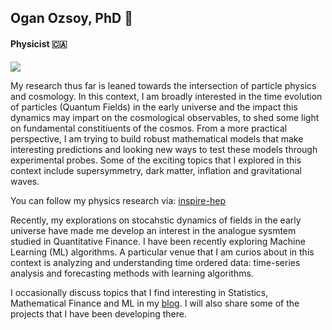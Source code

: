 ## Ogan Ozsoy, PhD 👋
#### Physicist 🇨🇦

![](https://komarev.com/ghpvc/?username=oozsoy&color=green)

My research thus far is leaned towards the intersection of particle physics and cosmology. In this context, I am broadly interested in the time evolution of particles (Quantum Fields) in the early universe and the impact this dynamics may impart on the cosmological observables, to shed some light on fundamental constitiuents of the cosmos. From a more practical perspective, I am trying to build robust mathematical models that make interesting predictions and looking new ways to test these models through experimental probes. Some of the exciting topics that I explored in this context include supersymmetry, dark matter, inflation and gravitational waves. 

You can follow my physics research via: [inspire-hep](https://inspirehep.net/authors/1297330?ui-citation-summary=true)

Recently, my explorations on stocahstic dynamics of fields in the early universe have made me develop an interest in the analogue sysmtem studied in Quantitative Finance. 
I have been recently exploring Machine Learning (ML) algorithms. A particular venue that I am curios about in this context is analyzing and understanding time ordered data: time-series analysis and forecasting methods with learning algorithms. 

I occasionally discuss topics that I find interesting in Statistics, Mathematical Finance and ML in my [blog](https://oozsoy.github.io/). I will also share some of the projects that I have been developing there.
